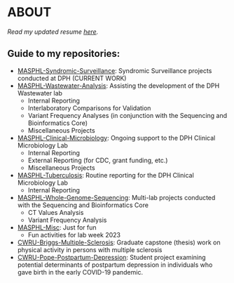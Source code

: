 # ABOUT

_Read my updated resume [here](https://github.com/emilytyszka/emilytyszka/blob/main/Tyszka%20Resume%20October%202023-Github.pdf)._
   
## Guide to my repositories:
-  [MASPHL-Syndromic-Surveillance](https://github.com/emilytyszka/MASPHL-Syndromic-Surveillance): Syndromic Surveillance projects conducted at DPH (CURRENT WORK)
-  [MASPHL-Wastewater-Analysis](https://github.com/emilytyszka/MASPHL-Wastewater-Analysis): Assisting the development of the DPH Wastewater lab
    - Internal Reporting
    - Interlaboratory Comparisons for Validation
    - Variant Frequency Analyses (in conjunction with the Sequencing and Bioinformatics Core)
    - Miscellaneous Projects
-  [MASPHL-Clinical-Microbiology](https://github.com/emilytyszka/MASPHL-Clinical-Microbiology): Ongoing support to the DPH Clinical Microbiology Lab
    - Internal Reporting
    - External Reporting (for CDC, grant funding, etc.)
    - Miscellaneous Projects
-  [MASPHL-Tuberculosis](https://github.com/emilytyszka/MASPHL-Tuberculosis): Routine reporting for the DPH Clinical Microbiology Lab
    - Internal Reporting
-  [MASPHL-Whole-Genome-Sequencing](https://github.com/emilytyszka/MASPHL-Whole-Genome-Sequencing): Multi-lab projects conducted with the Sequencing and Bioinformatics Core
    - CT Values Analysis
    - Variant Frequency Analysis
-  [MASPHL-Misc](https://github.com/emilytyszka/MASPHL-Misc): Just for fun
    - Fun activities for lab week 2023
-  [CWRU-Briggs-Multiple-Sclerosis](https://github.com/emilytyszka/CWRU-Briggs-Multiple-Sclerosis): Graduate capstone (thesis) work on physical activity in persons with multiple sclerosis
-  [CWRU-Pope-Postpartum-Depression](https://github.com/emilytyszka/CWRU-Pope-Postpartum-Depression): Student project examining potential determinants of postpartum depression in individuals who gave birth in the early COVID-19 pandemic.

